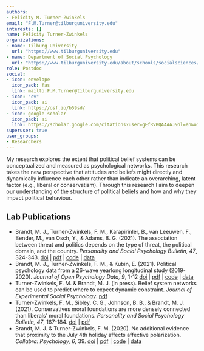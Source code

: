 ```yaml
---
authors:
- Felicity M. Turner-Zwinkels
email: "F.M.Turner@tilburguniversity.edu"
interests: []
name: Felicity Turner-Zwinkels
organizations:
- name: Tilburg University
  url: "https://www.tilburguniversity.edu"
- name: Department of Social Psychology
  url: "https://www.tilburguniversity.edu/about/schools/socialsciences/organization/departments/social-psychology"
role: Postdoc
social:
- icon: envelope
  icon_pack: fas
  link: mailto:F.M.Turner@tilburguniversity.edu
- icon: "cv"
  icon_pack: ai
  link: https://osf.io/b59sd/
- icon: google-scholar
  icon_pack: ai
  link: https://scholar.google.com/citations?user=gEfRVBQAAAAJ&hl=en&oi=ao
superuser: true
user_groups:
- Researchers
---
```


My research explores the extent that political belief systems can be conceptualized and measured as psychological networks. This research takes the new perspective that attitudes and beliefs might directly and dynamically influence each other rather than indicate an overarching, latent factor (e.g., liberal or conservatism). Through this research I aim to deepen our understanding of the structure of political beliefs and how and why they impact political behaviour.

## Lab Publications

<ul>
<li>
Brandt, M. J., Turner-Zwinkels, F. M., Karapirinler, B., van Leeuwen,
F., Bender, M., van Osch, Y., & Adams, B. G. (2021). The association
between threat and politics depends on the type of threat, the political
domain, and the country. <i>Personality and Social Psychology Bulletin,
47</i>, 324-343.
<a href="https://doi.org/10.1177%2F0146167220946187">doi</a> |
<a href="https://osf.io/5x2sa/">pdf</a> |
<a href="https://osf.io/8zafp/">code</a> |
<a href="https://osf.io/8zafp/">data</a>
<li>
Brandt, M. J., Turner-Zwinkels, F. M., & Kubin, E. (2021). Political
psychology data from a 26-wave yearlong longitudinal study (2019-2020).
<i>Journal of Open Psychology Data, 9</i>, 1-12
<a href="http://doi.org/10.5334/jopd.54">doi</a> |
<a href="https://osf.io/j8m94/">pdf</a> |
<a href="https://osf.io/3pwvb/">code</a> |
<a href="https://osf.io/3pwvb/">data</a>
<li>
Turner-Zwinkels, F. M. & Brandt, M. J. (in press). Belief system
networks can be used to predict where to expect dynamic constraint.
<i>Journal of Experimental Social Psychology</i>.
<a href="https://osf.io/s2hdc/">pdf</a>
<li>
Turner-Zwinkels, F. M., Sibley, C. G., Johnson, B. B., & Brandt, M. J.
(2021). Conservatives moral foundations are more densely connected than
liberals’ moral foundations. <i>Personality and Social Psychology
Bulletin, 47</i>, 167-184.
<a href="https://doi.org/10.1177%2F0146167220916070">doi</a> |
<a href="https://osf.io/m4kzy/">pdf</a>
<li>
Brandt, M. J. & Turner-Zwinkels, F. M. (2020). No additional evidence
that proximity to the July 4th holiday affects affective polarization.
<i>Collabra: Psychology, 6</i>, 39.
<a href="https://doi.org/10.1525/collabra.368">doi</a> |
<a href="https://osf.io/u4bas/">pdf</a> |
<a href="https://osf.io/26bua/">code</a> |
<a href="https://osf.io/26bua/">data</a>
</ul>
